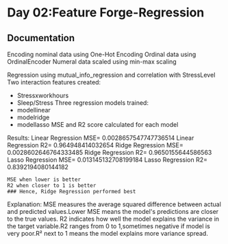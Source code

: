 # Day 02:Feature Forge-Regression

## Documentation

Encoding nominal data using One-Hot Encoding
Ordinal data using OrdinalEncoder
Numeral data scaled using min-max scaling

Regression using mutual_info_regression and correlation with StressLevel
Two interaction features created:

- Stressxworkhours
- Sleep/Stress
Three regression models trained:
- modellinear
- modelridge
- modellasso
MSE and R2 score calculated for each model

Results:
Linear Regression MSE= 0.0028657547747736514
Linear Regression R2= 0.964948414032654
Ridge Regression MSE= 0.0028602646764333485
Ridge Regression R2= 0.9650155644586563
Lasso Regression MSE= 0.013145132708199184
Lasso Regression R2= 0.8392194080144182

```text
MSE when lower is better
R2 when closer to 1 is better
### Hence, Ridge Regression performed best  
```

Explanation:
MSE measures the average squared difference between actual and predicted values.Lower MSE means the model's predictions are closer to the true values.
R2 indicates how well the model explains the variance in the target variable.R2 ranges from 0 to 1,sometimes negative if model is very poor.R² next to 1 means the model explains more variance spread.

